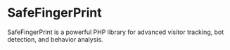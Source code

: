 # SafeFingerPrint
SafeFingerPrint is a powerful PHP library for advanced visitor tracking, bot detection, and behavior analysis.
